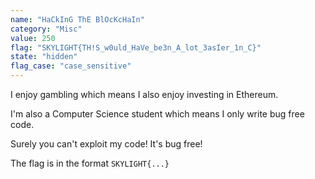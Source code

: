 ```yaml
---
name: "HaCkInG ThE BlOcKcHaIn"
category: "Misc"
value: 250
flag: "SKYLIGHT{TH!S_w0uld_HaVe_be3n_A_lot_3asIer_1n_C}"
state: "hidden"
flag_case: "case_sensitive"
---
```


I enjoy gambling which means I also enjoy investing in Ethereum.

I'm also a Computer Science student which means I only write bug free code.

Surely you can't exploit my code! It's bug free!

The flag is in the format `SKYLIGHT{...}`
